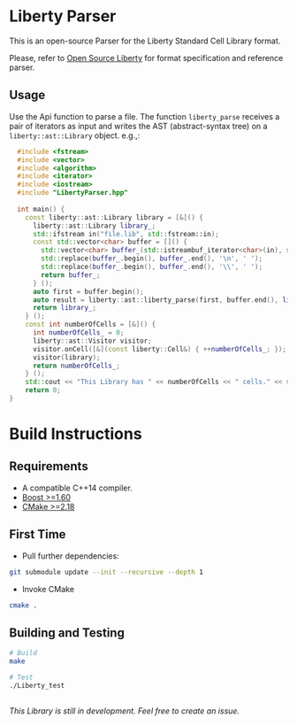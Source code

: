 # Liberty Parser

This is an open-source Parser for the Liberty Standard Cell Library format.

Please, refer to [Open Source Liberty](http://opensourceliberty.org) for format specification and reference parser.

## Usage

Use the Api function to parse a file. The function `liberty_parse` receives a pair of iterators as input and writes the AST (abstract-syntax tree) on a `liberty::ast::Library` object. e.g.,:
```c++
  #include <fstream>
  #include <vector>
  #include <algorithm>
  #include <iterator>
  #include <iostream>
  #include "LibertyParser.hpp"
  
  int main() {
    const liberty::ast::Library library = [&]() {
      liberty::ast::Library library_;
      std::ifstream in("file.lib", std::fstream::in);
      const std::vector<char> buffer = []() {
        std::vector<char> buffer_(std::istreambuf_iterator<char>(in), std::istreambuf_iterator<char>());
        std::replace(buffer_.begin(), buffer_.end(), '\n', ' ');
        std::replace(buffer_.begin(), buffer_.end(), '\\', ' ');
        return buffer_;
      } ();
      auto first = buffer.begin();
      auto result = liberty::ast::liberty_parse(first, buffer.end(), library_);
      return library_;
    } ();
    const int numberOfCells = [&]() {
      int numberOfCells_ = 0;
      liberty::ast::Visitor visitor;
      visitor.onCell([&](const liberty::Cell&) { ++numberOfCells_; });
      visitor(library);
      return numberOfCells_;
    } ();
    std::cout << "This Library has " << numberOfCells << " cells." << std::endl;
    return 0;
}
```

# Build Instructions
## Requirements
- A compatible C++14 compiler.
- [Boost >=1.60](https://www.boost.org/)
- [CMake >=2.18](https://cmake.org/)

## First Time
- Pull further dependencies:
```sh
git submodule update --init --recursive --depth 1
```

- Invoke CMake
```sh
cmake .
```

## Building and Testing
```sh
# Build
make

# Test
./Liberty_test
```

##
_This Library is still in development. Feel free to create an issue._ 
